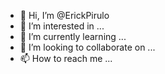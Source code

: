 - 👋 Hi, I’m @ErickPirulo
- 👀 I’m interested in ...
- 🌱 I’m currently learning ...
- 💞️ I’m looking to collaborate on ...
- 📫 How to reach me ...

<!---
ErickPirulo/ErickPirulo is a ✨ special ✨ repository because its `README.md` (this file) appears on your GitHub profile.
You can click the Preview link to take a look at your changes.
--->
